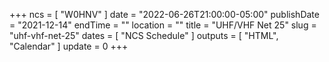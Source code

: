 +++
ncs = [ "W0HNV" ]
date = "2022-06-26T21:00:00-05:00"
publishDate = "2021-12-14"
endTime = ""
location = ""
title = "UHF/VHF Net 25"
slug = "uhf-vhf-net-25"
dates = [ "NCS Schedule" ]
outputs = [ "HTML", "Calendar" ]
update = 0
+++

